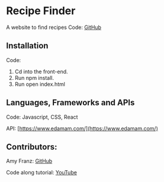# Recipe Finder

A website to find recipes
Code: [GitHub](https://github.com/amyfranz/recipe-finder)

## Installation

Code:

1. Cd into the front-end.
2. Run npm install.
3. Run open index.html

## Languages, Frameworks and APIs

Code: Javascript, CSS, React

API: [https://www.edamam.com/](https://www.edamam.com/)

## Contributors:

Amy Franz: [GitHub](https://github.com/amyfranz)

Code along tutorial: [YouTube](https://www.youtube.com/watch?v=U9T6YkEDkMo)
